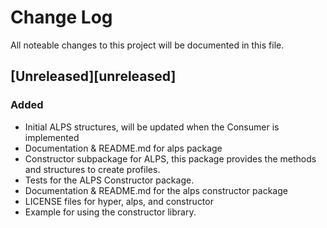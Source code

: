 # Change Log
All noteable changes to this project will be documented in this file.

## [Unreleased][unreleased]
### Added
- Initial ALPS structures, will be updated when the Consumer is implemented
- Documentation & README.md for alps package
- Constructor subpackage for ALPS, this package provides the methods
  and structures to create profiles.
- Tests for the ALPS Constructor package.
- Documentation & README.md for the alps constructor package
- LICENSE files for hyper, alps, and constructor
- Example for using the constructor library.
